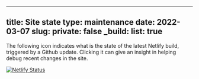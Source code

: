 

---
title: Site state
type: maintenance
date: 2022-03-07
slug:
private: false
_build:
  list: true
---

The following icon indicates what is the state of the latest Netlify build, triggered by a Github update. Clicking it can give an insight in helping debug recent changes in the site.

[![Netlify Status](https://api.netlify.com/api/v1/badges/48378092-ea86-4c1f-955d-0e25d01bc04e/deploy-status)](https://app.netlify.com/sites/arme-project/deploys)
